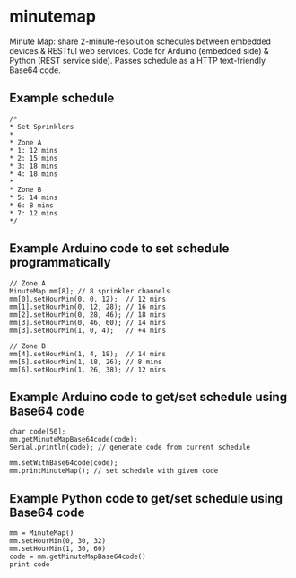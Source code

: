 # minutemap
Minute Map: share 2-minute-resolution schedules between embedded devices &amp; RESTful web services. Code for Arduino (embedded side) & Python (REST service side). Passes schedule as a HTTP text-friendly Base64 code.

Example schedule
----------------

    /* 
    * Set Sprinklers
    *
    * Zone A
    * 1: 12 mins
    * 2: 15 mins
    * 3: 18 mins
    * 4: 18 mins
    * 
    * Zone B
    * 5: 14 mins
    * 6: 8 mins
    * 7: 12 mins
    */

Example Arduino code to set schedule programmatically
-------------------------------------

    // Zone A
    MinuteMap mm[8]; // 8 sprinkler channels
    mm[0].setHourMin(0, 0, 12);  // 12 mins
    mm[1].setHourMin(0, 12, 28); // 16 mins
    mm[2].setHourMin(0, 28, 46); // 18 mins
    mm[3].setHourMin(0, 46, 60); // 14 mins
    mm[3].setHourMin(1, 0, 4);   // +4 mins

    // Zone B
    mm[4].setHourMin(1, 4, 18);  // 14 mins
    mm[5].setHourMin(1, 18, 26); // 8 mins
    mm[6].setHourMin(1, 26, 38); // 12 mins

Example Arduino code to get/set schedule using Base64 code
-------------------------------------
    char code[50];
    mm.getMinuteMapBase64code(code);
    Serial.println(code); // generate code from current schedule

    mm.setWithBase64code(code);
    mm.printMinuteMap(); // set schedule with given code

Example Python code to get/set schedule using Base64 code
--------------------------------------

    mm = MinuteMap()
    mm.setHourMin(0, 30, 32)
    mm.setHourMin(1, 30, 60)
    code = mm.getMinuteMapBase64code()
    print code

